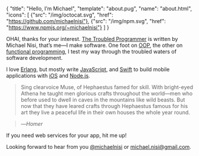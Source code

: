 {
  "title": "Hello, I’m Michael",
  "template": "about.pug",
  "name": "about.html",
  "icons": [
    {"src": "/img/octocat.svg", "href": "https://github.com/michaelnisi"},
    {"src": "/img/npm.svg", "href": "https://www.npmjs.org/~michaelnisi"}
  ]
}

OHAI, thanks for your interest. [The Troubled Programmer](/) is written by Michael Nisi, that’s me—I make software. One foot on [OOP](http://en.wikipedia.org/wiki/Object-oriented_programming), the other on [functional programming](http://en.wikipedia.org/wiki/Functional_programming), I test my way through the troubled waters of software development.

I love [Erlang](http://erlang.org/), but mostly write [JavaScript](https://developer.mozilla.org/en-US/docs/Web/JavaScript), and [Swift](https://developer.apple.com/swift/) to build mobile applications with [iOS](http://apple.com/ios/) and [Node.js](https://nodejs.org/).

> Sing clearvoice Muse, of Hephaestus famed for skill. With bright-eyed Athena he taught men glorious crafts throughout the world—men who before used to dwell in caves in the mountains like wild beasts. But now that they have leared crafts through Hephaestus famous for his art they live a peaceful life in their own houses the whole year round.

>—*Homer*

If you need web services for your app, hit me up!

Looking forward to hear from you [@michaelnisi](http://twitter.com/michaelnisi) or <michael.nisi@gmail.com>.
